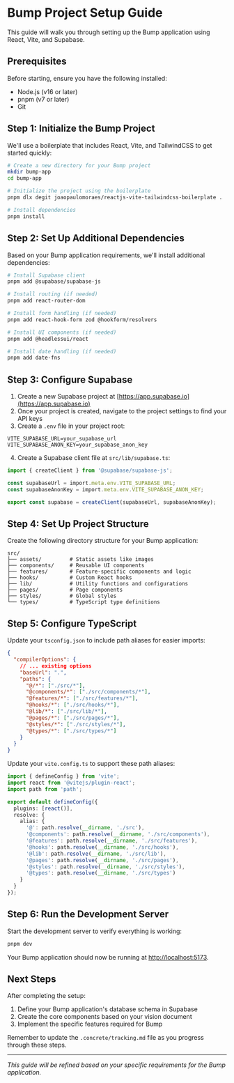 # Bump Project Setup Guide

This guide will walk you through setting up the Bump application using React, Vite, and Supabase.

## Prerequisites

Before starting, ensure you have the following installed:
- Node.js (v16 or later)
- pnpm (v7 or later)
- Git

## Step 1: Initialize the Bump Project

We'll use a boilerplate that includes React, Vite, and TailwindCSS to get started quickly:

```bash
# Create a new directory for your Bump project
mkdir bump-app
cd bump-app

# Initialize the project using the boilerplate
pnpm dlx degit joaopaulomoraes/reactjs-vite-tailwindcss-boilerplate .

# Install dependencies
pnpm install
```

## Step 2: Set Up Additional Dependencies

Based on your Bump application requirements, we'll install additional dependencies:

```bash
# Install Supabase client
pnpm add @supabase/supabase-js

# Install routing (if needed)
pnpm add react-router-dom

# Install form handling (if needed)
pnpm add react-hook-form zod @hookform/resolvers

# Install UI components (if needed)
pnpm add @headlessui/react

# Install date handling (if needed)
pnpm add date-fns
```

## Step 3: Configure Supabase

1. Create a new Supabase project at [https://app.supabase.io](https://app.supabase.io)
2. Once your project is created, navigate to the project settings to find your API keys
3. Create a `.env` file in your project root:

```
VITE_SUPABASE_URL=your_supabase_url
VITE_SUPABASE_ANON_KEY=your_supabase_anon_key
```

4. Create a Supabase client file at `src/lib/supabase.ts`:

```typescript
import { createClient } from '@supabase/supabase-js';

const supabaseUrl = import.meta.env.VITE_SUPABASE_URL;
const supabaseAnonKey = import.meta.env.VITE_SUPABASE_ANON_KEY;

export const supabase = createClient(supabaseUrl, supabaseAnonKey);
```

## Step 4: Set Up Project Structure

Create the following directory structure for your Bump application:

```
src/
├── assets/         # Static assets like images
├── components/     # Reusable UI components
├── features/       # Feature-specific components and logic
├── hooks/          # Custom React hooks
├── lib/            # Utility functions and configurations
├── pages/          # Page components
├── styles/         # Global styles
└── types/          # TypeScript type definitions
```

## Step 5: Configure TypeScript

Update your `tsconfig.json` to include path aliases for easier imports:

```json
{
  "compilerOptions": {
    // ... existing options
    "baseUrl": ".",
    "paths": {
      "@/*": ["./src/*"],
      "@components/*": ["./src/components/*"],
      "@features/*": ["./src/features/*"],
      "@hooks/*": ["./src/hooks/*"],
      "@lib/*": ["./src/lib/*"],
      "@pages/*": ["./src/pages/*"],
      "@styles/*": ["./src/styles/*"],
      "@types/*": ["./src/types/*"]
    }
  }
}
```

Update your `vite.config.ts` to support these path aliases:

```typescript
import { defineConfig } from 'vite';
import react from '@vitejs/plugin-react';
import path from 'path';

export default defineConfig({
  plugins: [react()],
  resolve: {
    alias: {
      '@': path.resolve(__dirname, './src'),
      '@components': path.resolve(__dirname, './src/components'),
      '@features': path.resolve(__dirname, './src/features'),
      '@hooks': path.resolve(__dirname, './src/hooks'),
      '@lib': path.resolve(__dirname, './src/lib'),
      '@pages': path.resolve(__dirname, './src/pages'),
      '@styles': path.resolve(__dirname, './src/styles'),
      '@types': path.resolve(__dirname, './src/types')
    }
  }
});
```

## Step 6: Run the Development Server

Start the development server to verify everything is working:

```bash
pnpm dev
```

Your Bump application should now be running at [http://localhost:5173](http://localhost:5173).

## Next Steps

After completing the setup:

1. Define your Bump application's database schema in Supabase
2. Create the core components based on your vision document
3. Implement the specific features required for Bump

Remember to update the `.concrete/tracking.md` file as you progress through these steps.

---

*This guide will be refined based on your specific requirements for the Bump application.* 